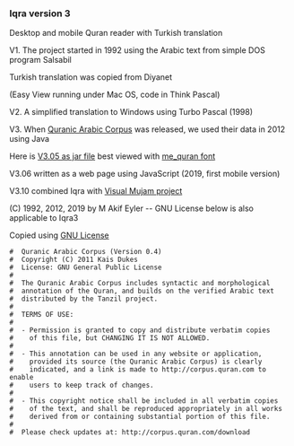 ### Iqra version 3

Desktop and mobile Quran reader with Turkish translation

V1. The project started in 1992 using the Arabic text from simple DOS program Salsabil

Turkish translation was copied from Diyanet

(Easy View running under Mac OS, code in Think Pascal)

V2. A simplified translation to Windows using Turbo Pascal (1998)

V3. When [Quranic Arabic Corpus](http://corpus.quran.com) was released, we used their data in 2012 using Java

Here is [V3.05 as jar file](https://github.com/maeyler/Iqra3/blob/master/code/iqra.jar) best viewed with [me_quran font](https://github.com/maeyler/Iqra3/blob/master/image/me_quran.ttf)

V3.06 written as a web page using JavaScript (2019, first mobile version)

V3.10 combined Iqra with [Visual Mujam project](https://maeyler.github.io/Visual-Mujam/)


(C) 1992, 2012, 2019 by M Akif Eyler -- GNU License below is also applicable to Iqra3

Copied using [GNU License](http://corpus.quran.com/download/)
````
#  Quranic Arabic Corpus (Version 0.4)
#  Copyright (C) 2011 Kais Dukes
#  License: GNU General Public License
#
#  The Quranic Arabic Corpus includes syntactic and morphological
#  annotation of the Quran, and builds on the verified Arabic text
#  distributed by the Tanzil project.
#
#  TERMS OF USE:
#
#  - Permission is granted to copy and distribute verbatim copies
#    of this file, but CHANGING IT IS NOT ALLOWED.
#
#  - This annotation can be used in any website or application,
#    provided its source (the Quranic Arabic Corpus) is clearly
#    indicated, and a link is made to http://corpus.quran.com to enable
#    users to keep track of changes.
#
#  - This copyright notice shall be included in all verbatim copies
#    of the text, and shall be reproduced appropriately in all works
#    derived from or containing substantial portion of this file.
#
#  Please check updates at: http://corpus.quran.com/download
````

